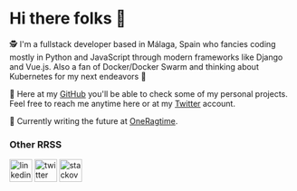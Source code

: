 # Hi there folks 👋

🕵️ I'm a fullstack developer based in Málaga, Spain who fancies coding mostly in Python and JavaScript through modern frameworks like Django and Vue.js. Also a fan of Docker/Docker Swarm and thinking about Kubernetes for my next endeavors 👀 

💌 Here at my [GitHub](https://www.github.com/Endzel) you'll be able to check some of my personal projects. Feel free to reach me anytime here or at my [Twitter](https://www.twitter.com/endzeldev) account.

🚀 Currently writing the future at [OneRagtime](https://www.oneragtime.com).

### Other RRSS
[<img src='https://cdn.jsdelivr.net/npm/simple-icons@3.0.1/icons/linkedin.svg' alt='linkedin' height='40'>](https://www.linkedin.com/in/angeljimenezgongora/)  [<img src='https://cdn.jsdelivr.net/npm/simple-icons@3.0.1/icons/twitter.svg' alt='twitter' height='40'>](https://twitter.com/endzeldev)  [<img src='https://cdn.jsdelivr.net/npm/simple-icons@3.0.1/icons/stackoverflow.svg' alt='stackoverflow' height='40'>](https://stackoverflow.com/users/8648121/Ángel-jiménez)

